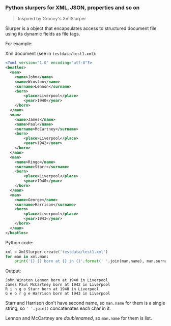 ### Python slurpers for XML, JSON, properties and so on

> Inspired by Groovy's XmlSlurper

Slurper is a object that encapsulates access to structured document file using its dynamic fields as file tags.

For example:

Xml document (see in `testdata/test1.xml`):
```xml
<?xml version="1.0" encoding="utf-8"?>
<beatles>
  <man>
    <name>John</name>
    <name>Winston</name>
    <surname>Lennon</surname>
    <born>
        <place>Liverpool</place>
        <year>1940</year>
    </born>
  </man>
  <man>
    <name>James</name>
    <name>Paul</name>
    <surname>McCartney</surname>
    <born>
        <place>Liverpool</place>
        <year>1942</year>
    </born>
  </man>
  <man>
    <name>Ringo</name>
    <surname>Starr</surname>
    <born>
        <place>Liverpool</place>
        <year>1940</year>
    </born>
  </man>
  <man>
    <name>George</name>
    <surname>Harrison</surname>
    <born>
        <place>Liverpool</place>
        <year>1943</year>
    </born>
  </man>
</beatles>
```

Python code:
```python
xml = XmlSlurper.create('testdata/test1.xml')
for man in xml.man:
    print('{} {} born at {} in {}'.format(' '.join(man.name), man.surname, man.born.year, man.born.place))
```

Output:
```
John Winston Lennon born at 1940 in Liverpool
James Paul McCartney born at 1942 in Liverpool
R i n g o Starr born at 1940 in Liverpool
G e o r g e Harrison born at 1943 in Liverpool
```
Starr and Harrison don't have second name, so `man.name` for them is a single string, so `' '.join()` concatenates each char in it.

Lennon and McCartney are *doublenamed*, so `man.name` for them is list.
